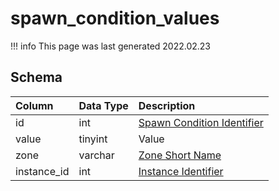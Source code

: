 # spawn_condition_values

!!! info
	This page was last generated 2022.02.23

## Schema

| Column | Data Type | Description |
| :--- | :--- | :--- |
| id | int | [Spawn Condition Identifier](spawn_conditions.md) |
| value | tinyint | Value |
| zone | varchar | [Zone Short Name](../../../../server/zones/zone-list) |
| instance_id | int | [Instance Identifier](../../schema/instances/instance_list.md) |

